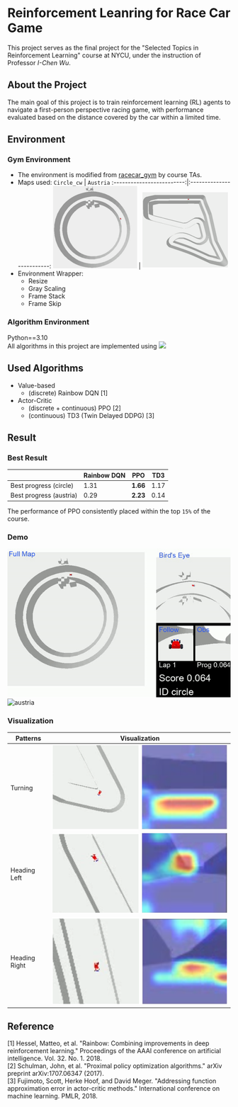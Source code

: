 
# Reinforcement Leanring for Race Car Game

This project serves as the final project for the "Selected Topics in Reinforcement Learning" course at NYCU, under the instruction of Professor _I-Chen Wu_.

## About the Project
The main goal of this project is to train reinforcement learning (RL) agents to navigate a first-person perspective racing game, with performance evaluated based on the distance covered by the car within a limited time.

## Environment
### Gym Environment
* The environment is modified from [racecar_gym](https://github.com/axelbr/racecar_gym) by course TAs.
* Maps used:
    `Circle_cw` | `Austria`
    :-------------------------:|:-------------------------:
    ![circle](assets/circle.png) | ![austria](assets/austria.png)
* Environment Wrapper:
    * Resize
    * Gray Scaling
    * Frame Stack
    * Frame Skip

### Algorithm Environment
Python==3.10  
All algorithms in this project are implemented using <img style="inline;" src="https://img.shields.io/badge/PyTorch-%23EE4C2C.svg?style=flat&logo=pytorch&logoColor=white">


## Used Algorithms
- Value-based
    * (discrete) Rainbow DQN [1]
- Actor-Critic
    * (discrete + continuous) PPO [2]
    * (continuous) TD3 (Twin Delayed DDPG) [3]

## Result
### Best Result
| |Rainbow DQN|PPO|TD3|
|---|----|---|---|
|Best progress (circle)|1.31|**1.66**|1.17|
|Best progress (austria)|0.29|**2.23**|0.14|  

The performance of PPO consistently placed within the top `15%` of the course.

### Demo
![circle](assets/circle.gif)
![austria](assets/austria.gif)

### Visualization
|Patterns|Visualization|
|----|---|
|Turning|![turning](assets/turn.png)|
|Heading Left|![heading_left](assets/hl.png)|  
|Heading Right|![heading_right](assets/hr.png)|
## Reference
[1] Hessel, Matteo, et al. "Rainbow: Combining improvements in deep reinforcement learning." Proceedings of the AAAI conference on artificial intelligence. Vol. 32. No. 1. 2018.  
[2] Schulman, John, et al. "Proximal policy optimization algorithms." arXiv preprint arXiv:1707.06347 (2017).  
[3] Fujimoto, Scott, Herke Hoof, and David Meger. "Addressing function approximation error in actor-critic methods." International conference on machine learning. PMLR, 2018.